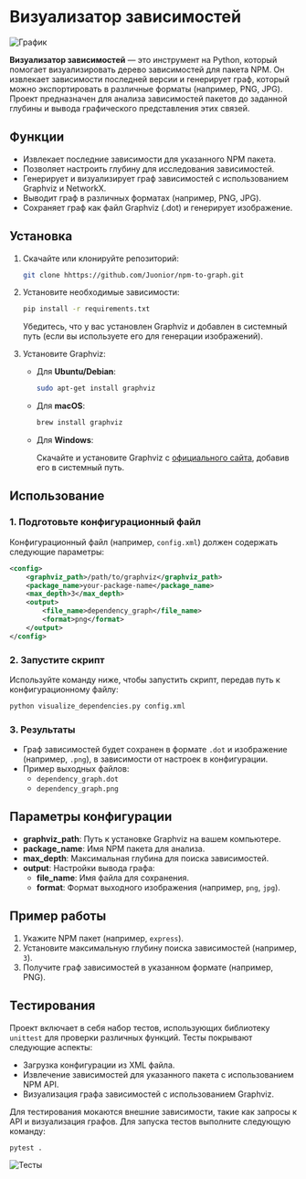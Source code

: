 # Визуализатор зависимостей

![График](https://i.imgur.com/rXSSrRX.png)

**Визуализатор зависимостей** — это инструмент на Python, который помогает визуализировать дерево зависимостей для пакета NPM. Он извлекает зависимости последней версии и генерирует граф, который можно экспортировать в различные форматы (например, PNG, JPG). Проект предназначен для анализа зависимостей пакетов до заданной глубины и вывода графического представления этих связей.

## Функции

- Извлекает последние зависимости для указанного NPM пакета.
- Позволяет настроить глубину для исследования зависимостей.
- Генерирует и визуализирует граф зависимостей с использованием Graphviz и NetworkX.
- Выводит граф в различных форматах (например, PNG, JPG).
- Сохраняет граф как файл Graphviz (.dot) и генерирует изображение.

## Установка

1. Скачайте или клонируйте репозиторий:

   ```bash
   git clone hhttps://github.com/Juonior/npm-to-graph.git
   ```

2. Установите необходимые зависимости:

   ```bash
   pip install -r requirements.txt
   ```

   Убедитесь, что у вас установлен Graphviz и добавлен в системный путь (если вы используете его для генерации изображений).

3. Установите Graphviz:

   - Для **Ubuntu/Debian**:

     ```bash
     sudo apt-get install graphviz
     ```

   - Для **macOS**:

     ```bash
     brew install graphviz
     ```

   - Для **Windows**:

     Скачайте и установите Graphviz с [официального сайта](https://graphviz.gitlab.io/download/), добавив его в системный путь.

## Использование

### 1. Подготовьте конфигурационный файл

Конфигурационный файл (например, `config.xml`) должен содержать следующие параметры:

```xml
<config>
    <graphviz_path>/path/to/graphviz</graphviz_path>
    <package_name>your-package-name</package_name>
    <max_depth>3</max_depth>
    <output>
        <file_name>dependency_graph</file_name>
        <format>png</format>
    </output>
</config>
```

### 2. Запустите скрипт

Используйте команду ниже, чтобы запустить скрипт, передав путь к конфигурационному файлу:

```bash
python visualize_dependencies.py config.xml
```

### 3. Результаты

- Граф зависимостей будет сохранен в формате `.dot` и изображение (например, `.png`), в зависимости от настроек в конфигурации.
- Пример выходных файлов:
  - `dependency_graph.dot`
  - `dependency_graph.png`

## Параметры конфигурации

- **graphviz_path**: Путь к установке Graphviz на вашем компьютере.
- **package_name**: Имя NPM пакета для анализа.
- **max_depth**: Максимальная глубина для поиска зависимостей.
- **output**: Настройки вывода графа:
  - **file_name**: Имя файла для сохранения.
  - **format**: Формат выходного изображения (например, `png`, `jpg`).

## Пример работы

1. Укажите NPM пакет (например, `express`).
2. Установите максимальную глубину поиска зависимостей (например, `3`).
3. Получите граф зависимостей в указанном формате (например, PNG).

## Тестирования

Проект включает в себя набор тестов, использующих библиотеку `unittest` для проверки различных функций. Тесты покрывают следующие аспекты:

- Загрузка конфигурации из XML файла.
- Извлечение зависимостей для указанного пакета с использованием NPM API.
- Визуализация графа зависимостей с использованием Graphviz.

Для тестирования мокаются внешние зависимости, такие как запросы к API и визуализация графов. Для запуска тестов выполните следующую команду:

```bash
pytest .
```

![Тесты](https://i.imgur.com/CpA2Q9S.png)